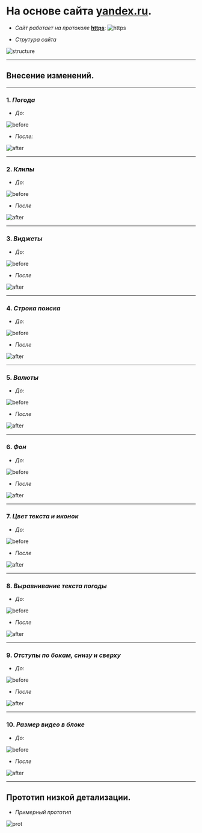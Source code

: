 # На основе сайта [yandex.ru](www.yandex.ru).

* _Сайт работает на протоколе_ **<u>https</u>**:
![https](https.png)

* *Струтура сайта*

![structure](structure.png)
____

## Внесение изменений.
____

### 1.  *Погода*

* _До:_ 

![before](wetb.png)

* _После:_ 

![after](weatherafter.png)
____

### 2. *Клипы*

* _До:_

![before](do.png)


* _После_

![after](posle.png)
____

### 3. *Виджеты*

* _До:_

![before](2.png)


* _После_

![after](1.png)
____

### 4. *Строка поиска*

* _До:_

![before](11.png)


* _После_

![after](22.png)
____

### 5. *Валюты*

* _До:_

![before](111.png)


* _После_

![after](222.png)
____

### 6. *Фон*

* _До:_

![before](2222.png)


* _После_

![after](1111.png)
____

### 7. *Цвет текста и иконок*

* _До:_

![before](22222.png)


* _После_

![after](11111.png)
____

### 8. *Выравнивание текста погоды*

* _До:_

![before](3.png)


* _После_

![after](4.png)
____

### 9. *Отступы по бокам, снизу и сверху*

* _До:_

![before](33.png)


* _После_

![after](44.png)
____

### 10. *Размер видео в блоке*

* _До:_

![before](333.png)


* _После_

![after](444.png)
____
## Прототип низкой детализации.

* *Примерный прототип*

![prot](3123.png)
